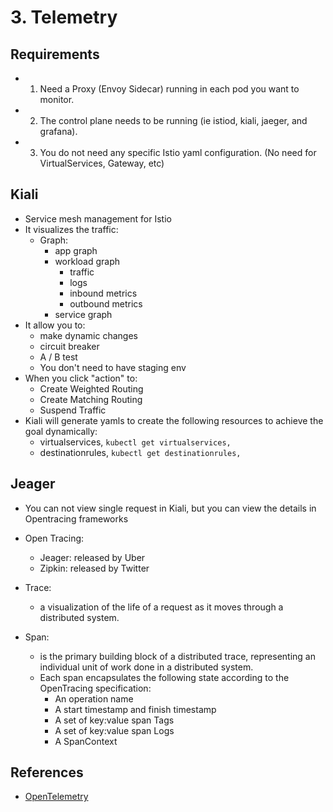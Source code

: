 # 3. Telemetry

## Requirements
- 1. Need a Proxy (Envoy Sidecar) running in each pod you want to monitor.
- 2. The control plane needs to be running (ie istiod, kiali, jaeger, and grafana).
- 3. You do not need any specific Istio yaml configuration. 
(No need for VirtualServices, Gateway, etc)

## Kiali
- Service mesh management for Istio
- It visualizes the traffic:
    - Graph:
        - app graph
        - workload graph
            - traffic
            - logs
            - inbound metrics
            - outbound metrics
        - service graph
- It allow you to:
    - make dynamic changes
    - circuit breaker
    - A / B test
    - You don't need to have staging env
- When you click "action" to:
    - Create Weighted Routing
    - Create Matching Routing 
    - Suspend Traffic
- Kiali will generate yamls to create the following resources to achieve the goal dynamically:
    - virtualservices, `kubectl get virtualservices,`
    - destinationrules, `kubectl get destinationrules,`

## Jeager
- You can not view single request in Kiali, but you can view the details in Opentracing frameworks

- Open Tracing:
    - Jeager: released by Uber
    - Zipkin: released by Twitter
- Trace:
    - a visualization of the life of a request as it moves through a distributed system.
- Span:
    - is the primary building block of a distributed trace, representing an individual unit of work done in a distributed system.
    - Each span encapsulates the following state according to the OpenTracing specification:
        - An operation name
        - A start timestamp and finish timestamp
        - A set of key:value span Tags
        - A set of key:value span Logs
        - A SpanContext

## References
- [OpenTelemetry](https://opentelemetry.io/docs/concepts/data-sources/)
